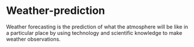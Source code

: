 # Weather-prediction
Weather forecasting is the prediction of what the atmosphere will be like in a particular place by using technology and scientific knowledge to make weather observations.
